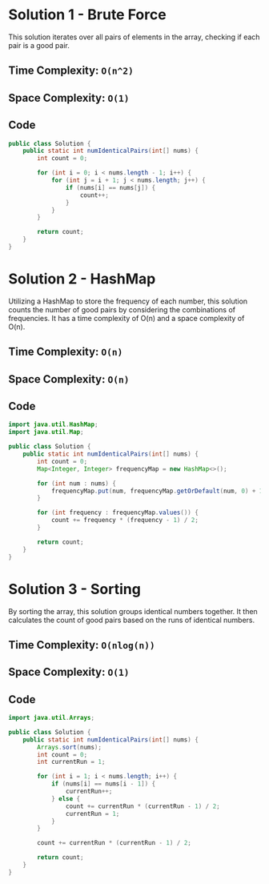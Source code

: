 # Solution 1 - Brute Force

This solution iterates over all pairs of elements in the array, checking if each pair is a good pair.

## Time Complexity: `O(n^2)`
## Space Complexity: `O(1)`

## Code

```java
public class Solution {
    public static int numIdenticalPairs(int[] nums) {
        int count = 0;

        for (int i = 0; i < nums.length - 1; i++) {
            for (int j = i + 1; j < nums.length; j++) {
                if (nums[i] == nums[j]) {
                    count++;
                }
            }
        }

        return count;
    }
}
```

# Solution 2 - HashMap

Utilizing a HashMap to store the frequency of each number, this solution counts the number of good pairs by considering the combinations of frequencies. It has a time complexity of O(n) and a space complexity of O(n).

## Time Complexity: `O(n)`
## Space Complexity: `O(n)`

## Code

```java
import java.util.HashMap;
import java.util.Map;

public class Solution {
    public static int numIdenticalPairs(int[] nums) {
        int count = 0;
        Map<Integer, Integer> frequencyMap = new HashMap<>();

        for (int num : nums) {
            frequencyMap.put(num, frequencyMap.getOrDefault(num, 0) + 1);
        }

        for (int frequency : frequencyMap.values()) {
            count += frequency * (frequency - 1) / 2;
        }

        return count;
    }
}
```

# Solution 3 - Sorting

By sorting the array, this solution groups identical numbers together. It then calculates the count of good pairs based on the runs of identical numbers. 

## Time Complexity: `O(nlog(n))`
## Space Complexity: `O(1)`

## Code

```java
import java.util.Arrays;

public class Solution {
    public static int numIdenticalPairs(int[] nums) {
        Arrays.sort(nums);
        int count = 0;
        int currentRun = 1;

        for (int i = 1; i < nums.length; i++) {
            if (nums[i] == nums[i - 1]) {
                currentRun++;
            } else {
                count += currentRun * (currentRun - 1) / 2;
                currentRun = 1;
            }
        }

        count += currentRun * (currentRun - 1) / 2;

        return count;
    }
}

```